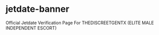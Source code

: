 # jetdate-banner
Official Jetdate Verification Page For THEDISCREETGENTX (ELITE MALE INDEPENDENT ESCORT)
